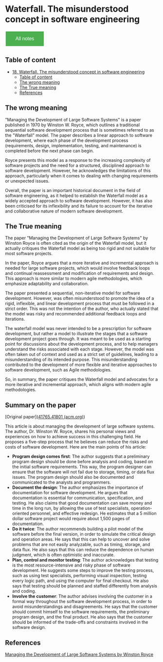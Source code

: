# Waterfall. The misunderstood concept in software engineering

<style>
  .back-button {
    background-color: #4CAF50; /* Green */
    border: none;
    color: white;
    padding: 15px 32px;
    text-align: center;
    text-decoration: none;
    display: inline-block;
    font-size: 16px;
    margin: 4px 2px;
    cursor: pointer;
  }
</style>

<button class="back-button" onclick="window.location.href='https://matiaspakua.github.io/tech.notes.io'">All notes</button>

## Table of content 
- [18. Waterfall. The misunderstood concept in software engineering](#18-waterfall-the-misunderstood-concept-in-software-engineering)
  - [Table of content](#table-of-content)
  - [The wrong meaning](#the-wrong-meaning)
  - [The True meaning](#the-true-meaning)
  - [References](#references)

## The wrong meaning

"Managing the Development of Large Software Systems" is a paper published in 1970 by Winston W. Royce, which outlines a traditional sequential software development process that is sometimes referred to as the "Waterfall" model. The paper describes a linear approach to software development, where each phase of the development process (requirements, design, implementation, testing, and maintenance) is completed before the next phase can begin.

Royce presents this model as a response to the increasing complexity of software projects and the need for a structured, disciplined approach to software development. However, he acknowledges the limitations of this approach, particularly when it comes to dealing with changing requirements or unexpected issues.

Overall, the paper is an important historical document in the field of software engineering, as it helped to establish the Waterfall model as a widely accepted approach to software development. However, it has also been criticised for its inflexibility and its failure to account for the 
iterative and collaborative nature of modern software development.

## The True meaning

The paper "Managing the Development of Large Software Systems" by Winston Royce is often cited as the origin of the Waterfall model, but it actually critiques the Waterfall model as being too rigid and not suitable for most software projects.

In the paper, Royce argues that a more iterative and incremental approach is needed for large software projects, which would involve feedback loops and continual reassessment and modification of requirements and design. This approach is more similar to modern agile methodologies, which emphasize adaptability and collaboration.

The paper presented a sequential, non-iterative model for software development. However, was often misunderstood to promote the idea of a rigid, inflexible, and linear development process that must be followed in a strict order. This was not the intention of the author, who actually stated that the model was risky and recommended additional feedback loops and iterations.

The waterfall model was never intended to be a prescription for software development, but rather a model to illustrate the stages that a software development project goes through. It was meant to be used as a starting point for discussions about the development process, and to help managers understand the risks associated with each stage. However, the model was often taken out of context and used as a strict set of guidelines, leading to a misunderstanding of its intended purpose. This misunderstanding contributed to the development of more flexible and iterative approaches to software development, such as Agile methodologies.

So, in summary, the paper critiques the Waterfall model and advocates for a more iterative and incremental approach, which aligns with modern agile methodologies.

## Summary on the paper

[Original paper]([41765.41801 (acm.org)](https://dl.acm.org/doi/pdf/10.5555/41765.41801))

This article is about managing the development of large software systems. The author, Dr. Winston W. Royce, shares his personal views and experiences on how to achieve success in this challenging field. He proposes a five-step process that he believes can reduce the risks and costs of software development. Here are the main points of his article:

- **Program design comes first**: The author suggests that a preliminary program design should be done before analysis and coding, based on the initial software requirements. This way, the program designer can ensure that the software will not fail due to storage, timing, or data flux issues. The program design should also be documented and communicated to the analysts and programmers.
- **Document the design**: The author emphasizes the importance of documentation for software development. He argues that documentation is essential for communication, specification, and testing. He also claims that good documentation can save money and time in the long run, by allowing the use of test specialists, operation-oriented personnel, and effective redesign. He estimates that a 5 million dollar software project would require about 1,500 pages of documentation.
- **Do it twice**: The author recommends building a pilot model of the software before the final version, in order to simulate the critical design and operation areas. He says that this can help to uncover and solve problems that are not easily analyzable, such as timing, storage, and data flux. He also says that this can reduce the dependence on human judgment, which is often optimistic and inaccurate.
- **Plan, control and monitor testing**: The author acknowledges that testing is the most resource-intensive and risky phase of software development. He suggests some steps to improve the testing process, such as using test specialists, performing visual inspection, testing every logic path, and using the computer for final checkout. He also says that testing should be planned and staffed differently from analysis and coding.
- **Involve the customer**: The author advises involving the customer in a formal way throughout the software development process, in order to avoid misunderstandings and disagreements. He says that the customer should commit himself to the software requirements, the preliminary program design, and the final product. He also says that the customer should be informed of the trade-offs and constraints involved in the software design.

## References

[Managing the Development of Large Software Systems by Winston Royce](http://www-scf.usc.edu/~csci201/lectures/Lecture11/royce1970.pdf)